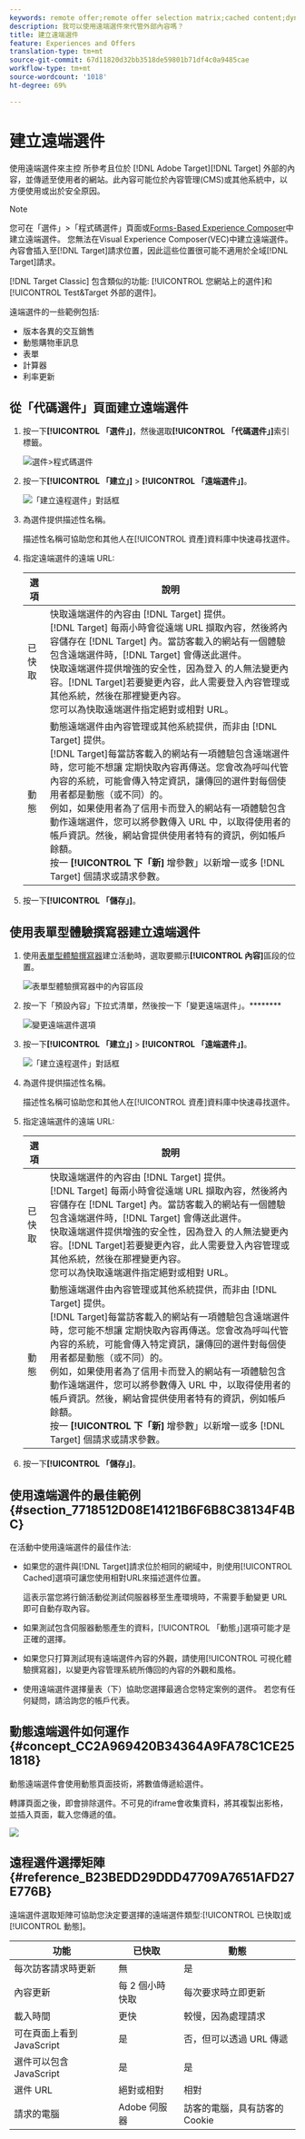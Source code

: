 ```yaml
---
keywords: remote offer;remote offer selection matrix;cached content;dynamic content
description: 我可以使用遠端選件來代管外部內容嗎？
title: 建立遠端選件
feature: Experiences and Offers
translation-type: tm+mt
source-git-commit: 67d11820d32bb3518de59801b71df4c0a9485cae
workflow-type: tm+mt
source-wordcount: '1018'
ht-degree: 69%

---
```



# 建立遠端選件

使用遠端選件來主控 所參考且位於 [!DNL Adobe Target][!DNL Target] 外部的內容，並傳遞至使用者的網站。此內容可能位於內容管理(CMS)或其他系統中，以方便使用或出於安全原因。

>[!NOTE]
>
>您可在「選件」>「程式碼選件」頁面或[Forms-Based Experience Composer](/help/c-experiences/form-experience-composer.md)中建立遠端選件。 您無法在Visual Experience Composer(VEC)中建立遠端選件。 內容會插入至[!DNL Target]請求位置，因此這些位置很可能不適用於全域[!DNL Target]請求。
>
>[!DNL Target Classic] 包含類似的功能: [!UICONTROL 您網站上的選件]和 [!UICONTROL Test&amp;Target 外部的選件]。

遠端選件的一些範例包括:

* 版本各異的交互銷售
* 動態購物車訊息
* 表單
* 計算器
* 利率更新

## 從「代碼選件」頁面建立遠端選件

1. 按一下&#x200B;**[!UICONTROL 「選件」]**，然後選取&#x200B;**[!UICONTROL 「代碼選件」]**&#x200B;索引標籤。

   ![選件>程式碼選件](/help/c-experiences/c-manage-content/assets/offers-code-offers.png)

1. 按一下&#x200B;**[!UICONTROL 「建立」]** > **[!UICONTROL 「遠端選件」]**。

   ![「建立遠程選件」對話框](/help/c-experiences/c-manage-content/assets/remote_offer_ui.png)

1. 為選件提供描述性名稱。

   描述性名稱可協助您和其他人在[!UICONTROL 資產]資料庫中快速尋找選件。

1. 指定遠端選件的遠端 URL:

   | 選項 | 說明 |
   |--- |--- |
   | 已快取 | 快取遠端選件的內容由 [!DNL Target] 提供。<br>[!DNL Target] 每兩小時會從遠端 URL 擷取內容，然後將內容儲存在 [!DNL Target] 內。當訪客載入的網站有一個體驗包含遠端選件時，[!DNL Target] 會傳送此選件。<br>快取遠端選件提供增強的安全性，因為登入 的人無法變更內容。[!DNL Target]若要變更內容，此人需要登入內容管理或其他系統，然後在那裡變更內容。<br>您可以為快取遠端選件指定絕對或相對 URL。 |
   | 動態 | 動態遠端選件由內容管理或其他系統提供，而非由 [!DNL Target] 提供。<br>[!DNL Target]每當訪客載入的網站有一項體驗包含遠端選件時，您可能不想讓 定期快取內容再傳送。您會改為呼叫代管內容的系統，可能會傳入特定資訊，讓傳回的選件對每個使用者都是動態（或不同）的。<br>例如，如果使用者為了信用卡而登入的網站有一項體驗包含動作遠端選件，您可以將參數傳入 URL 中，以取得使用者的帳戶資訊。然後，網站會提供使用者特有的資訊，例如帳戶餘額。<br>按一 **[!UICONTROL 下「新]** 增參數」以新增一或多 [!DNL Target] 個請求或請求參數。 |

1. 按一下&#x200B;**[!UICONTROL 「儲存」]**。

## 使用表單型體驗撰寫器建立遠端選件

1. 使用[表單型體驗撰寫器](/help/c-experiences/form-experience-composer.md)建立活動時，選取要顯示&#x200B;**[!UICONTROL 內容]**&#x200B;區段的位置。

   ![表單型體驗撰寫器中的內容區段](/help/c-experiences/c-manage-content/assets/form-based-content.png)

1. 按一下「預設內容」下拉式清單，然後按一下「變更遠端選件」。********

   ![變更遠端選件選項](/help/c-experiences/c-manage-content/assets/change-remote-offer.png)

1. 按一下&#x200B;**[!UICONTROL 「建立」]** > **[!UICONTROL 「遠端選件」]**。

   ![「建立遠程選件」對話框](/help/c-experiences/c-manage-content/assets/remote_offer_ui.png)

1. 為選件提供描述性名稱。

   描述性名稱可協助您和其他人在[!UICONTROL 資產]資料庫中快速尋找選件。

1. 指定遠端選件的遠端 URL:

   | 選項 | 說明 |
   |--- |--- |
   | 已快取 | 快取遠端選件的內容由 [!DNL Target] 提供。<br>[!DNL Target] 每兩小時會從遠端 URL 擷取內容，然後將內容儲存在 [!DNL Target] 內。當訪客載入的網站有一個體驗包含遠端選件時，[!DNL Target] 會傳送此選件。<br>快取遠端選件提供增強的安全性，因為登入 的人無法變更內容。[!DNL Target]若要變更內容，此人需要登入內容管理或其他系統，然後在那裡變更內容。<br>您可以為快取遠端選件指定絕對或相對 URL。 |
   | 動態 | 動態遠端選件由內容管理或其他系統提供，而非由 [!DNL Target] 提供。<br>[!DNL Target]每當訪客載入的網站有一項體驗包含遠端選件時，您可能不想讓 定期快取內容再傳送。您會改為呼叫代管內容的系統，可能會傳入特定資訊，讓傳回的選件對每個使用者都是動態（或不同）的。<br>例如，如果使用者為了信用卡而登入的網站有一項體驗包含動作遠端選件，您可以將參數傳入 URL 中，以取得使用者的帳戶資訊。然後，網站會提供使用者特有的資訊，例如帳戶餘額。<br>按一 **[!UICONTROL 下「新]** 增參數」以新增一或多 [!DNL Target] 個請求或請求參數。 |

1. 按一下&#x200B;**[!UICONTROL 「儲存」]**。

## 使用遠端選件的最佳範例{#section_7718512D08E14121B6F6B8C38134F4BC}

在活動中使用遠端選件的最佳作法:

* 如果您的選件與[!DNL Target]請求位於相同的網域中，則使用[!UICONTROL  Cached]選項可讓您使用相對URL來描述選件位置。

   這表示當您將行銷活動從測試伺服器移至生產環境時，不需要手動變更 URL 即可自動存取內容。

* 如果測試包含伺服器動態產生的資料，[!UICONTROL 「動態」]選項可能才是正確的選擇。
* 如果您只打算測試現有遠端選件內容的外觀，請使用[!UICONTROL 可視化體驗撰寫器]，以變更內容管理系統所傳回的內容的外觀和風格。
* 使用遠端選件選擇量表（下）協助您選擇最適合您特定案例的選件。 若您有任何疑問，請洽詢您的帳戶代表。

## 動態遠端選件如何運作{#concept_CC2A969420B34364A9FA78C1CE251818}

動態遠端選件會使用動態頁面技術，將數值傳遞給選件。

轉譯頁面之後，即會排除選件。不可見的iframe會收集資料，將其複製出影格，並插入頁面，載入您傳遞的值。

![](assets/remote_offer_howitworks_2.jpeg)

## 遠程選件選擇矩陣{#reference_B23BEDD29DDD47709A7651AFD27E776B}

遠端選件選取矩陣可協助您決定要選擇的遠端選件類型:[!UICONTROL 已快取]或[!UICONTROL 動態]。

| 功能 | 已快取 | 動態 |
|--- |--- |--- |
| 每次訪客請求時更新 | 無 | 是 |
| 內容更新 | 每 2 個小時快取 | 每次要求時立即更新 |
| 載入時間 | 更快 | 較慢，因為處理請求 |
| 可在頁面上看到 JavaScript | 是 | 否，但可以透過 URL 傳遞 |
| 選件可以包含 JavaScript | 是 | 是 |
| 選件 URL | 絕對或相對 | 相對 |
| 請求的電腦 | Adobe 伺服器 | 訪客的電腦，具有訪客的 Cookie |